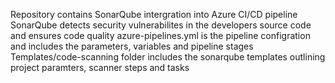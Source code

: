Repository contains SonarQube intergration into Azure CI/CD pipeline
SonarQube detects security vulnerabilites in the developers source code and ensures code quality
azure-pipelines.yml is the pipeline configration and includes the parameters, variables and pipeline stages
Templates/code-scanning folder includes the sonarqube templates outlining project paramters, scanner steps and tasks
